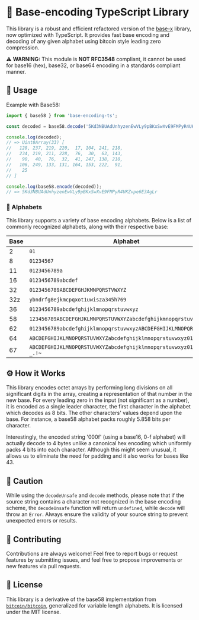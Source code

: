 # 👋 Base-encoding TypeScript Library

This library is a robust and efficient refactored version of the [base-x](https://github.com/cryptocoinjs/base-x) library, now optimized with TypeScript. It provides fast base encoding and decoding of any given alphabet using bitcoin style leading zero compression.

⚠️ **WARNING:** This module is **NOT RFC3548** compliant, it cannot be used for base16 (hex), base32, or base64 encoding in a standards compliant manner.

## 🚀 Usage

Example with Base58:

```typescript
import { base58 } from 'base-encoding-ts';

const decoded = base58.decode('5Kd3NBUAdUnhyzenEwVLy9pBKxSwXvE9FMPyR4UKZvpe6E3AgLr');

console.log(decoded);
// => Uint8Array(33) [
//   128, 237, 219, 220,  17, 104, 241, 218,
//   234, 219, 211, 228,  76,  30,  63, 143,
//    90,  40,  76,  32,  41, 247, 138, 210,
//   106, 249, 133, 131, 164, 153, 222,  91,
//    25
// ]

console.log(base58.encode(decoded));
// => 5Kd3NBUAdUnhyzenEwVLy9pBKxSwXvE9FMPyR4UKZvpe6E3AgLr
```

### 🎨 Alphabets

This library supports a variety of base encoding alphabets. Below is a list of commonly recognized alphabets, along with their respective base:

| Base | Alphabet                                                              |
|------|-----------------------------------------------------------------------|
| 2    | `01`                                                                  |
| 8    | `01234567`                                                            |
| 11   | `0123456789a`                                                         |
| 16   | `0123456789abcdef`                                                    |
| 32   | `0123456789ABCDEFGHJKMNPQRSTVWXYZ`                                    |
| 32z  | `ybndrfg8ejkmcpqxot1uwisza345h769`                                    |
| 36   | `0123456789abcdefghijklmnopqrstuvwxyz`                                |
| 58   | `123456789ABCDEFGHJKLMNPQRSTUVWXYZabcdefghijkmnopqrstuvwxyz`          |
| 62   | `0123456789abcdefghijklmnopqrstuvwxyzABCDEFGHIJKLMNOPQRSTUVWXYZ`      |
| 64   | `ABCDEFGHIJKLMNOPQRSTUVWXYZabcdefghijklmnopqrstuvwxyz0123456789+/`    |
| 67   | `ABCDEFGHIJKLMNOPQRSTUVWXYZabcdefghijklmnopqrstuvwxyz0123456789-_.!~` |

## ⚙️ How it Works

This library encodes octet arrays by performing long divisions on all significant digits in the array, creating a representation of that number in the new base. For every leading zero in the input (not significant as a number), it is encoded as a single leader character, the first character in the alphabet which decodes as 8 bits. The other characters' values depend upon the base. For instance, a base58 alphabet packs roughly 5.858 bits per character.

Interestingly, the encoded string '000f' (using a base16, 0-f alphabet) will actually decode to 4 bytes unlike a canonical hex encoding which uniformly packs 4 bits into each character. Although this might seem unusual, it allows us to eliminate the need for padding and it also works for bases like 43.

## 🚧 Caution
While using the `decodeUnsafe` and `decode` methods, please note that if the source string contains a character not recognized in the base encoding scheme, the `decodeUnsafe` function will return `undefined`, while `decode` will throw an `Error`. Always ensure the validity of your source string to prevent unexpected errors or results.

## 👥 Contributing
Contributions are always welcome! Feel free to report bugs or request features by submitting issues, and feel free to propose improvements or new features via pull requests.

## 📜 License
This library is a derivative of the base58 implementation from [`bitcoin/bitcoin`](https://github.com/bitcoin/bitcoin/blob/f1e2f2a85962c1664e4e55471061af0eaa798d40/src/base58.cpp), generalized for variable length alphabets. It is licensed under the MIT license.
